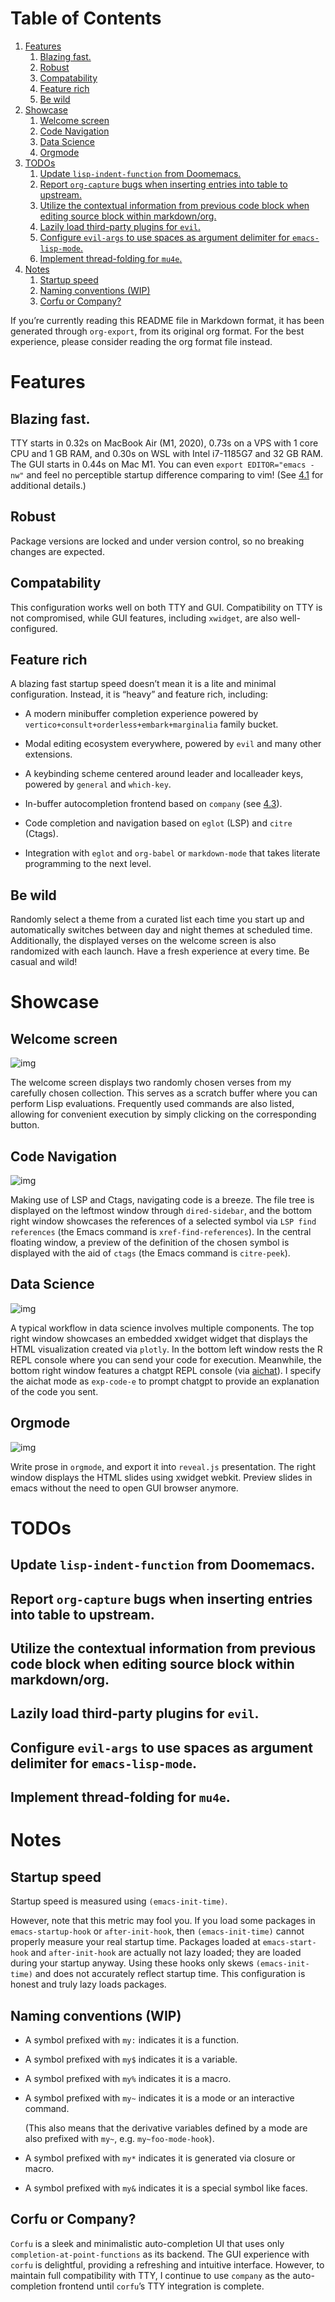 
# Table of Contents

1.  [Features](#org1404fcc)
    1.  [Blazing fast.](#org2c9c970)
    2.  [Robust](#org10357e3)
    3.  [Compatability](#org0bc3cfd)
    4.  [Feature rich](#org0255bd8)
    5.  [Be wild](#org2f86df9)
2.  [Showcase](#org6332f87)
    1.  [Welcome screen](#org6a244be)
    2.  [Code Navigation](#orgde56be2)
    3.  [Data Science](#org5271bf8)
    4.  [Orgmode](#org418212e)
3.  [TODOs](#org362d562)
    1.  [Update `lisp-indent-function` from Doomemacs.](#orgee3bf5e)
    2.  [Report `org-capture` bugs when inserting entries into table to upstream.](#org5ea6efb)
    3.  [Utilize the contextual information from previous code block when editing source block within markdown/org.](#orga2d58ff)
    4.  [Lazily load third-party plugins for `evil`.](#org8365810)
    5.  [Configure `evil-args` to use spaces as argument delimiter for `emacs-lisp-mode`.](#org520faa7)
    6.  [Implement thread-folding for `mu4e`.](#orgd240dcd)
4.  [Notes](#orge1044db)
    1.  [Startup speed](#orga18478e)
    2.  [Naming conventions (WIP)](#org1c14280)
    3.  [Corfu or Company?](#org06aaf7e)

If you&rsquo;re currently reading this README file in Markdown format, it
has been generated through `org-export`, from its original org
format. For the best experience, please consider reading the org
format file instead.


<a id="org1404fcc"></a>

# Features


<a id="org2c9c970"></a>

## Blazing fast.

TTY starts in 0.32s on MacBook Air (M1, 2020), 0.73s on a VPS with 1
core CPU and 1 GB RAM, and 0.30s on WSL with Intel i7-1185G7 and 32 GB
RAM. The GUI starts in 0.44s on Mac M1. You can even `export
EDITOR="emacs -nw"` and feel no perceptible startup difference
comparing to vim! (See [4.1](#orga18478e) for additional details.)


<a id="org10357e3"></a>

## Robust

Package versions are locked and under version control, so no breaking
changes are expected.


<a id="org0bc3cfd"></a>

## Compatability

This configuration works well on both TTY and GUI. Compatibility on
TTY is not compromised, while GUI features, including `xwidget`, are
also well-configured.


<a id="org0255bd8"></a>

## Feature rich

A blazing fast startup speed doesn&rsquo;t mean it is a lite and minimal
configuration.  Instead, it is &ldquo;heavy&rdquo; and feature rich, including:

-   A modern minibuffer completion experience powered by `vertico+consult+orderless+embark+marginalia` family bucket.

-   Modal editing ecosystem everywhere, powered by `evil` and many other extensions.

-   A keybinding scheme centered around leader and localleader keys, powered by `general` and `which-key`.

-   In-buffer autocompletion frontend based on `company` (see [4.3](#org06aaf7e)).

-   Code completion and navigation based on `eglot` (LSP) and `citre` (Ctags).

-   Integration with `eglot` and `org-babel` or `markdown-mode` that takes literate programming to the next level.


<a id="org2f86df9"></a>

## Be wild

Randomly select a theme from a curated list each time you start up and
automatically switches between day and night themes at scheduled time.
Additionally, the displayed verses on the welcome screen is also
randomized with each launch. Have a fresh experience at every time. Be
casual and wild!


<a id="org6332f87"></a>

# Showcase


<a id="org6a244be"></a>

## Welcome screen

![img](assets/welcome-screen.png)

The welcome screen displays two randomly chosen verses from my
carefully chosen collection.  This serves as a scratch buffer where
you can perform Lisp evaluations. Frequently used commands are also
listed, allowing for convenient execution by simply clicking on the
corresponding button.


<a id="orgde56be2"></a>

## Code Navigation

![img](assets/lsp-ctags.png)

Making use of LSP and Ctags, navigating code is a breeze. The file
tree is displayed on the leftmost window through `dired-sidebar`, and
the bottom right window showcases the references of a selected symbol
via `LSP find references` (the Emacs command is
`xref-find-references`). In the central floating window, a preview of
the definition of the chosen symbol is displayed with the aid of
`ctags` (the Emacs command is `citre-peek`).


<a id="org5271bf8"></a>

## Data Science

![img](assets/data-science.png)

A typical workflow in data science involves multiple components. The
top right window showcases an embedded xwidget widget that displays
the HTML visualization created via `plotly`. In the bottom left window
rests the R REPL console where you can send your code for
execution. Meanwhile, the bottom right window features a chatgpt REPL
console (via [aichat](https://github.com/sigoden/aichat)). I specify
the aichat mode as `exp-code-e` to prompt chatgpt to provide an
explanation of the code you sent.


<a id="org418212e"></a>

## Orgmode

![img](assets/reveal-js.png)

Write prose in `orgmode`, and export it into `reveal.js` presentation.
The right window displays the HTML slides using xwidget
webkit. Preview slides in emacs without the need to open GUI browser
anymore.


<a id="org362d562"></a>

# TODOs


<a id="orgee3bf5e"></a>

## Update `lisp-indent-function` from Doomemacs.


<a id="org5ea6efb"></a>

## Report `org-capture` bugs when inserting entries into table to upstream.


<a id="orga2d58ff"></a>

## Utilize the contextual information from previous code block when editing source block within markdown/org.


<a id="org8365810"></a>

## Lazily load third-party plugins for `evil`.


<a id="org520faa7"></a>

## Configure `evil-args` to use spaces as argument delimiter for `emacs-lisp-mode`.


<a id="orgd240dcd"></a>

## Implement thread-folding for `mu4e`.


<a id="orge1044db"></a>

# Notes


<a id="orga18478e"></a>

## Startup speed

Startup speed is measured using `(emacs-init-time)`.

However, note that this metric may fool you.  If you load some packages
in `emacs-startup-hook` or `after-init-hook`, then `(emacs-init-time)`
cannot properly measure your real startup time. Packages loaded at
`emacs-start-hook` and `after-init-hook` are actually not lazy loaded;
they are loaded during your startup anyway. Using these hooks only
skews `(emacs-init-time)` and does not accurately reflect startup
time. This configuration is honest and truly lazy loads packages.


<a id="org1c14280"></a>

## Naming conventions (WIP)

-   A symbol prefixed with `my:` indicates it is a function.

-   A symbol prefixed with `my$` indicates it is a variable.

-   A symbol prefixed with `my%` indicates it is a macro.

-   A symbol prefixed with `my~` indicates it is a mode or an interactive command.
    
    (This also means that the derivative variables defined by a mode are
    also prefixed with `my~`, e.g. `my~foo-mode-hook`).

-   A symbol prefixed with `my*` indicates it is generated via closure or macro.

-   A symbol prefixed with `my&` indicates it is a special symbol like faces.


<a id="org06aaf7e"></a>

## Corfu or Company?

`Corfu` is a sleek and minimalistic auto-completion UI that uses only
`completion-at-point-functions` as its backend. The GUI experience with
`corfu` is delightful, providing a refreshing and intuitive
interface. However, to maintain full compatibility with TTY, I
continue to use `company` as the auto-completion frontend until `corfu`&rsquo;s
TTY integration is complete.

